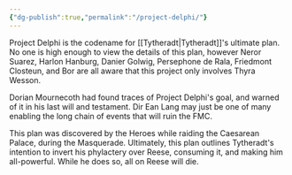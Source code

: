 ```yaml
---
{"dg-publish":true,"permalink":"/project-delphi/"}
---
```


Project Delphi is the codename for [[Tytheradt\|Tytheradt]]'s ultimate plan. No one is high enough to view the details of this plan, however Neror Suarez, Harlon Hanburg, Danier Golwig, Persephone de Rala, Friedmont Closteun, and Bor are all aware that this project only involves Thyra Wesson.

Dorian Mournecoth had found traces of Project Delphi's goal, and warned of it in his last will and testament. Dir Ean Lang may just be one of many enabling the long chain of events that will ruin the FMC.

This plan was discovered by the Heroes while raiding the Caesarean Palace, during the Masquerade. Ultimately, this plan outlines Tytheradt's intention to invert his phylactery over Reese, consuming it, and making him all-powerful. While he does so, all on Reese will die. 
